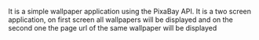 It is a simple wallpaper application using the PixaBay API. It is a two screen application, on first screen all wallpapers will be displayed and on the second one the page url of the same wallpaper will be displayed 
